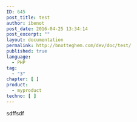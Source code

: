 ```yaml
---
ID: 645
post_title: test
author: ibenot
post_date: 2016-04-25 13:34:14
post_excerpt: ""
layout: documentation
permalink: http://bnotteghem.com/dev/doc/test/
published: true
language:
  - PHP
tag:
  - "3"
chapter: [ ]
product:
  - myproduct
techno: [ ]
---
```

sdffsdf
